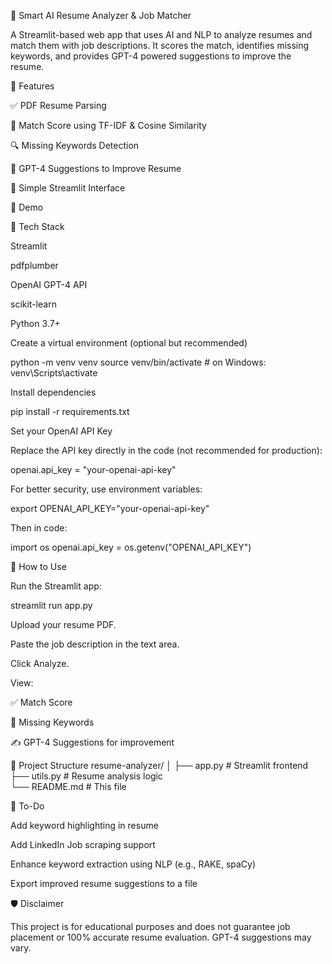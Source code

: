 📄 Smart AI Resume Analyzer & Job Matcher

A Streamlit-based web app that uses AI and NLP to analyze resumes and match them with job descriptions. It scores the match, identifies missing keywords, and provides GPT-4 powered suggestions to improve the resume.

🚀 Features

✅ PDF Resume Parsing

🧠 Match Score using TF-IDF & Cosine Similarity

🔍 Missing Keywords Detection

🤖 GPT-4 Suggestions to Improve Resume

🎯 Simple Streamlit Interface

📸 Demo

🧰 Tech Stack

Streamlit

pdfplumber

OpenAI GPT-4 API

scikit-learn

Python 3.7+

Create a virtual environment (optional but recommended)

python -m venv venv
source venv/bin/activate  # on Windows: venv\Scripts\activate


Install dependencies

pip install -r requirements.txt


Set your OpenAI API Key

Replace the API key directly in the code (not recommended for production):

openai.api_key = "your-openai-api-key"


For better security, use environment variables:

export OPENAI_API_KEY="your-openai-api-key"


Then in code:

import os
openai.api_key = os.getenv("OPENAI_API_KEY")

🧪 How to Use

Run the Streamlit app:

streamlit run app.py


Upload your resume PDF.

Paste the job description in the text area.

Click Analyze.

View:

✅ Match Score

🧩 Missing Keywords

✍️ GPT-4 Suggestions for improvement

📂 Project Structure
resume-analyzer/
│
├── app.py                  # Streamlit frontend
├── utils.py                # Resume analysis logic      
└── README.md               # This file

📌 To-Do

 Add keyword highlighting in resume

 Add LinkedIn Job scraping support

 Enhance keyword extraction using NLP (e.g., RAKE, spaCy)

 Export improved resume suggestions to a file

🛡️ Disclaimer

This project is for educational purposes and does not guarantee job placement or 100% accurate resume evaluation. GPT-4 suggestions may vary.
